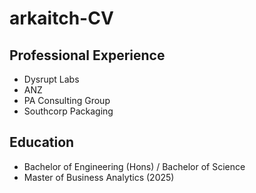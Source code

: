 # arkaitch-CV

## Professional Experience
* Dysrupt Labs
* ANZ
* PA Consulting Group
* Southcorp Packaging

## Education
* Bachelor of Engineering (Hons) / Bachelor of Science
* Master of Business Analytics (2025)
